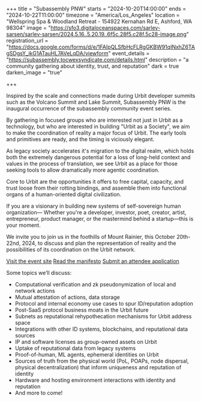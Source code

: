 +++
title = "Subassembly PNW"
starts = "2024-10-20T14:00:00"
ends = "2024-10-22T11:00:00"
timezone = "America/Los_Angeles"
location = "Wellspring Spa & Woodland Retreat - 154922 Kernahan Rd E, Ashford, WA 98304"
image = "https://sfo3.digitaloceanspaces.com/sarlev-sarsen/sarlev-sarsen/2024.5.16..5.20.19..6f5c.28f5.c28f.5c28-image.png"
registration_url = "https://docs.google.com/forms/d/e/1FAIpQLSfbHcFLRgGKBW91qINxhZ6TAgSDgsY_ikG1ATauHL7AVeLqDA/viewform"
event_details = "https://subassembly.tocwexsyndicate.com/details.html"
description = "a community gathering about identity, trust, and reputation"
dark = true
darken_image = "true"

+++

Inspired by the scale and connections made during Urbit developer summits such as the Volcano Summit and Lake Summit, Subassembly PNW is the inaugural occurrence of the subassembly community event series.

By gathering in focused groups who are interested not just in Urbit as a technology, but who are interested in building "Urbit as a Society", we aim to make the coordination of reality a major focus of Urbit. The early tools and primitives are ready, and the timing is viciously elegant.

As legacy society accelerates it's migration to the digital realm, which holds both the extremely dangerous potential for a loss of long-held context and values in the process of translation, we see Urbit as a place for those seeking tools to allow dramatically more agentic coordination.

Core to Urbit are the opportunities it offers to free capital, capacity, and trust loose from their rotting bindings, and assemble them into functional organs of a human-oriented digital civilization.

If you are a visionary in building new systems of self-sovereign human organization— Whether you're a developer, investor, poet, creator, artist, entrepreneur, product manager, or the mastermind behind a startup—this is your moment.

We invite you to join us in the foothills of Mount Rainier, this October 20th-22nd, 2024, to discuss and plan the representation of reality and the possibilities of its coordination on the Urbit network.

[Visit the event site](https://subassembly.tocwexsyndicate.com)
[Read the manifesto](https://subassembly.tocwexsyndicate.com/manifesto.html)
[Submit an attendee application](https://docs.google.com/forms/d/e/1FAIpQLSfbHcFLRgGKBW91qINxhZ6TAgSDgsY_ikG1ATauHL7AVeLqDA/viewform)

Some topics we’ll discuss:
- Computational verification and zk pseudonymization of local and network actions
- Mutual attestation of actions, data storage
- Protocol and internal economy use cases to spur ID/reputation adoption
- Post-SaaS protocol business moats in the Urbit future
- Subnets as reputational rehypothecation mechanisms for Urbit address space
- Integrations with other ID systems, blockchains, and reputational data sources
- IP and software licenses as group-owned assets on Urbit
- Uptake of reputational data from legacy systems
- Proof-of-human, ML agents, ephemeral identities on Urbit
- Sources of truth from the physical world (PoL, POAPs, node dispersal, physical decentralization) that inform uniqueness and reputation of identity
- Hardware and hosting environment interactions with identity and reputation
- And more to come!

